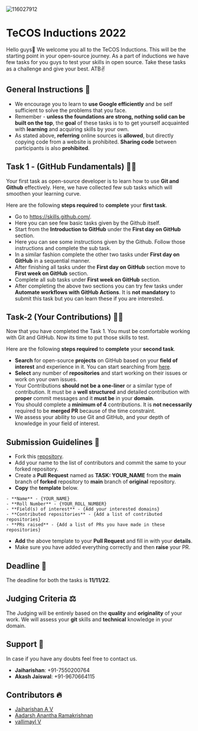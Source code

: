 ![116027912](https://user-images.githubusercontent.com/78893503/199980003-ca0dbcf6-052b-4c43-bc59-21d2cca37adf.png)

# TeCOS Inductions 2022

Hello guys👋 We welcome you all to the TeCOS Inductions. This will be the starting point in your open-source journey. As a part of inductions we have few tasks for you guys to test your skills in open source. Take these tasks as a challenge and give your best. ATB✌️   


## General Instructions 🌟

- We encourage you to learn to **use Google efficiently** and be self sufficient to solve the problems that you face. 
- Remember - **unless the foundations are strong, nothing solid can be built on the top**, the **goal** of these tasks is to to get yourself acquainted with **learning** and acquiring skills by your own.
- As stated above, **referring** online sources is **allowed**, but directly copying code from a website is prohibited. **Sharing code** between participants is also **prohibited**. 

## Task 1 - (GitHub Fundamentals) 🧑‍💻
Your first task as open-source developer is to learn how to use **Git and Github** effectively. Here, we have collected few sub tasks which will smoothen your learning curve.

Here are the following **steps required** to **complete** your **first task**.
- Go to https://skills.github.com/.
- Here you can see few basic tasks given by the Github itself.
- Start from the **Introduction to GitHub** under the **First day on GitHub** section.
- Here you can see some instructions given by the Github. Follow those instructions and complete the sub task.
- In a similar fashion complete the other two tasks under **First day on GitHub** in a sequential manner.
- After finishing all tasks under the **First day on GitHub** section move to **First week on GitHub** section.
- Complete all sub tasks under **First week on GitHub** section.
- After completing the above two sections you can try few tasks under **Automate workflows with GitHub Actions**. It is **not mandatory** to submit this task but you can learn these if you are interested.

## Task-2 (Your Contributions) 🧑‍💻
Now that you have completed the Task 1. You must be comfortable working with Git and GitHub. Now its time to put those skills to test. 

Here are the following **steps required** to **complete** your **second task**.
- **Search** for open-source **projects** on GitHub based on your **field of interest** and experience in it. You can start searching from [here](https://github.com/explore?trending=repositories).
- **Select** any number of **repositories** and start working on their issues or work on your own issues.
- Your Contributions **should not be a one-liner** or a similar type of contribution. It must be a **well structured** and detailed contribution with **proper** commit messages and it **must be** in your **domain**.
- You should complete a **minimum of 4** contributions. It is **not necessarily** required to be **merged PR** because of the time constraint.
- We assess your ability to use Git and GitHub, and your depth of knowledge in your field of interest.

## Submission Guidelines 📩
- Fork this [repository](https://github.com/TeCOS-NIT-Trichy/Inductions-22).
- Add your name to the list of contributors and commit the same to your forked repository.
- Create a **Pull Request** named as **TASK: YOUR_NAME** from the **main** branch of **forked** repository to **main** branch of **original** repository.
- **Copy** the **template** below.

```
- **Name** - {YOUR_NAME}
- **Roll Number** - {YOUR_ROLL_NUMBER}
- **Field(s) of interest** - {Add your interested domains}
- **Contributed repositories** - {Add a list of contributed repositories}
- **PRs raised** - {Add a list of PRs you have made in these repositories}
```
- **Add** the above template to your **Pull Request** and fill in with your **details**. 
-  Make sure you have added everything correctly and then **raise** your PR.

## Deadline 🎯
The deadline for both the tasks is **11/11/22**.


## Judging Criteria ⚖️
The Judging will be entirely based on the **quality** and **originality** of your work. We will assess your **git** skills and **technical** knowledge in your domain.

## Support 🤔
In case if you have any doubts feel free to contact us.

- **Jaiharishan**: +91-7550200764
- **Akash Jaiswal**: +91-9670664115

## Contributors 🔥
- [Jaiharishan A V](https://github.com/Jaiharishan)
- [Aadarsh Anantha Ramakrishnan](https://github.com/aadarsh-ram)
- [vallimayl V](https://github.com/vallimaylv)
